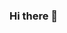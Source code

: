 ### Hi there 👋

<!--
**StevehimYu/StevehimYu** is a ✨ _special_ ✨ repository because its `README.md` (this file) appears on your GitHub profile.
I'm steve
聊天室上线了！
Here are some ideas to get you started:

- 🔭 I’m currently working on ...
- 🌱 I’m currently learning ...
- 👯 I’m looking to collaborate on ...
- 🤔 I’m looking for help with ...
- 💬 Ask me about ...
- 📫 How to reach me: ...
- 😄 Pronouns: ...
-⚡有趣的事实：...
->..
